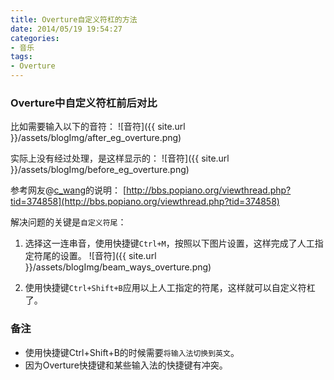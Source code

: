 ```yaml
---
title: Overture自定义符杠的方法
date: 2014/05/19 19:54:27
categories: 
- 音乐
tags: 
- Overture
---
```


### Overture中自定义符杠前后对比
比如需要输入以下的音符：
![音符]({{ site.url }}/assets/blogImg/after_eg_overture.png)
<!--more-->
实际上没有经过处理，是这样显示的：
![音符]({{ site.url }}/assets/blogImg/before_eg_overture.png)

参考网友@[c_wang](http://bbs.popiano.org/home.php?mod=space&uid=4830)的说明： 
[http://bbs.popiano.org/viewthread.php?tid=374858](http://bbs.popiano.org/viewthread.php?tid=374858)

解决问题的关键是`自定义符尾`：
1. 选择这一连串音，使用快捷键`Ctrl+M`，按照以下图片设置，这样完成了人工指定符尾的设置。 
![音符]({{ site.url }}/assets/blogImg/beam_ways_overture.png)

2. 使用快捷键`Ctrl+Shift+B`应用以上人工指定的符尾，这样就可以自定义符杠了。

### 备注
* 使用快捷键Ctrl+Shift+B的时候需要`将输入法切换到英文`。
* 因为Overture快捷键和某些输入法的快捷键有冲突。
